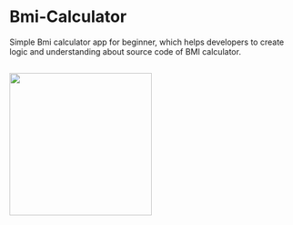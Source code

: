 # Bmi-Calculator
Simple Bmi calculator app for beginner, which helps developers to create logic and understanding about source code of BMI calculator.
##
<img src="https://github.com/Wassi01/Bmi-Calculator/blob/master/Screenshot_2020-01-30-01-22-05.png" width="250x"/>
